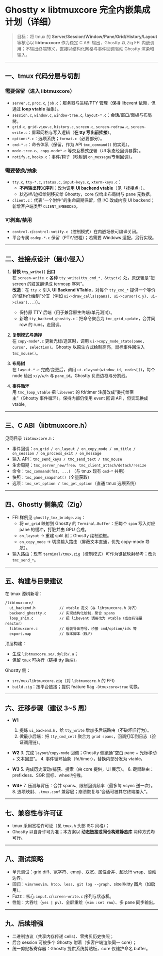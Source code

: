 # Ghostty × libtmuxcore 完全内嵌集成计划（详细）

> 目标：将 tmux 的 **Server/Session/Window/Pane/Grid/History/Layout** 等核心以 **libtmuxcore** 作为稳定 C ABI 输出，Ghostty 以 Zig FFI 内嵌调用；不输出终端转义，直接以结构化网格与事件回调驱动 Ghostty 渲染和输入。

---

## 一、tmux 代码分层与切割

### 需要保留（进入 libtmuxcore）
- `server.c`, `proc.c`, `job.c`：服务器与进程/PTY 管理（保持 libevent 依赖，但通过 **loop vtable** 抽象）。
- `session.c`, `window.c`, `window-tree.c`, `layout-*.c`：会话/窗口/面板与布局树。
- `grid.c`, `grid-view.c`, `history.c`, `screen.c`, `screen-redraw.c`, `screen-write.c`：屏幕网格与写入逻辑（**在 tty 写出前挂接**）。
- `options*.c`：选项系统；`format.c`（必要部分）。
- `cmd-*.c`：命令体系（保留，作为 API `tmc_command()` 的实现）。
- `mode-tree.c`、`copy-mode*.c` 等交互模式逻辑（UI 状态经回调暴露）。
- `notify.c`, `hooks.c`：事件/钩子（映射到 `on_message`/专用回调）。

### 需要替换/抽象
- `tty.c`, `tty-*.c`, `status.c`, `input-keys.c`, `xterm-keys.c`：
  - **不再输出转义序列**；改为调用 **UI backend vtable**（见「挂接点」）。
  - 状态栏/边框绘制移交给 Ghostty，core 仅给出布局树与 pane 元数据。
- `client.c`：代表“一个附件”的生命周期保留，但 I/O 改成内嵌 UI backend；新增客户端类型 `CLIENT_EMBEDDED`。

### 可剥离/禁用
- `control.c`/`control-notify.c`（控制模式）在内嵌场景可编译关闭。
- 平台专属 `osdep-*.c` 保留（PTY/进程）；若需要 Windows 适配，另行实现。

---

## 二、挂接点设计（最小侵入）

1. **替换 `tty_write()` 出口**  
   在 `screen-write.c` 各种 `tty_write(tty_cmd_*, &ttyctx)` 处，原逻辑是“把 screen 的脏区翻译成 termcap 序列”。  
   **改造**：在 `tty.c` 引入 **UI Backend VTable**，对每个 `tty_cmd_*` 提供一个等价的“结构化绘制”分支（例如 `ui->draw_cells(spans)`、`ui->cursor(x,y)`、`ui->clear(...)`）。
   - 保持原 TTY 后端（用于兼容原生终端/单元测试）。
   - 新增 `tty_backend_ghostty.c`：把命令聚合为 `tmc_grid_update`，合并同 row 的 runs，走回调。

2. **复制模式与选择**  
   在 `copy-mode*.c` 更新光标/选区时，调用 `ui->copy_mode_state(pane, cursor, selection)`。Ghostty 以原生方式绘制高亮，鼠标事件回注入 `tmc_mouse()`。

3. **布局树**  
   在 `layout-*.c` 完成/变更后，调用 `ui->layout(window_id, nodes[])`，每个 node 给出 `x/y/w/h` 与 `pane_id`。Ghostty 负责边框与分割线。

4. **事件循环**  
   用 `tmc_loop_vtable` 把 `libevent` 的 fd/timer 注册改成“委托给宿主”（Ghostty 事件循环）。保持内部仍使用 event 回调 API，但实现换成 vtable。

---

## 三、C ABI（libtmuxcore.h）

见同目录 `libtmuxcore.h`：
- 事件回调：`on_grid / on_layout / on_copy_mode / on_title / on_session / on_process_exit / on_message`
- 输入 API：`tmc_send_keys / tmc_send_text / tmc_mouse`
- 生命周期：`tmc_server_new/free`、`tmc_client_attach/detach/resize`
- 命令：`tmc_command(fmt, ...)` （与 tmux 现有 `cmd-*` 共用）
- 快照：`tmc_pane_snapshot()`（全量获取）
- 选项：`tmc_set_option / tmc_get_option`（直通 tmux 选项系统）

---

## 四、Ghostty 侧集成（Zig）

- FFI 样例见 `ghostty_tmx_bridge.zig`：
  - 将 `on_grid` 映射到 Ghostty 的 `Terminal.Buffer`：把每个 `span` 写入对应 pane 的缓冲，打脏并由 GPU 合成。
  - `on_layout` → 重建 split 树；Ghostty 绘制边框。
  - `on_copy_mode` → 切换输入路由（屏蔽文本直通，优先 copy-mode 导航）。
- 输入路由：现有 `terminal/tmux.zig`（控制模式）可作为键鼠映射参考；改为 `tmc_send_*`。

---

## 五、构建与目录建议

在 tmux 源树新增：
```
/libtmuxcore/
  ui_backend.h           // vtable 定义（与 libtmuxcore.h 对齐）
  backend_ghostty.c      // 实现结构化绘制，聚合 spans
  loop_shim.c            // 把 libevent 调用改为 vtable（或自有轻量 reactor）
  libtmuxcore.c          // 组装导出符号，桥接 cmd/option/ids 等
  export.map             // 版本脚本（ELF）
```
顶层构建：
- 生成 `libtmuxcore.so/.dylib/.a`；
- 保留 `tmux` 可执行（链接 tty 后端）。

Ghostty 侧：
- `src/mux/libtmuxcore.zig`（对 `libtmuxcore.h` 的 FFI）
- `build.zig`：按平台链接；提供 feature flag `-Dtmuxcore=true` 切换。

---

## 六、迁移步骤（建议 3~5 周）

- **W1**
  1. 提炼 `ui_backend.h`，给 `tty_write` 增加多后端路由（不破坏旧行为）。
  2. 做最小后端：把 `tty_cmd_cell` 聚合为 `grid spans`，回调打印到日志（验证调用链）。

- **W2**
  3. 完成 `layout`/`copy-mode` 回调；Ghostty 侧跑通“空白 pane + 光标移动 + 文本回显”。
  4. 事件循环抽象（fd/timer），替换内部分发为 vtable。

- **W3**
  5. 完成历史滚动/捕获、搜索（由 core 提供，UI 展示）。
  6. 键鼠路由：prefixless、SGR 鼠标、wheel/拖拽。

- **W4+**
  7. 压测与背压：合并 spans、限制回调频率（最多每 vsync 送一次）。
  8. 选项映射、`.tmux.conf` 兼容层；崩溃恢复与“会话可被其它终端接入”。

---

## 七、兼容性与许可证

- tmux 采用宽松许可证（见 `tmux.h` 头部 ISC 风格）；
- Ghostty 以自身许可为准；本方案以 **动态链接或同仓构建静态库** 两种方式均可行。

---

## 八、测试策略

- 单元测试：grid diff、宽字符、emoji、双宽、属性合并、超长行 wrap、滚动边界。
- 回归：`vim/neovim`、`htop`、`less`、`git log --graph`、sixel/kitty 图片（如启用）。
- Fuzz：核心 `input.c`/`screen-write.c` 序列与状态机。
- 性能：大吞吐（`yes | pv`）、全屏重绘（`vim :set rnu`）、多 pane 同步输出。

---

## 九、后续增强

- 二进制协议（共享内存传递 cells）、零拷贝历史快照；
- 后台 session 可被多个 Ghostty 附着（多客户端渲染同一 core）；
- 统一剪贴板寄存器：Ghostty 提供系统剪贴板，core 仅维护命名 buffer。
